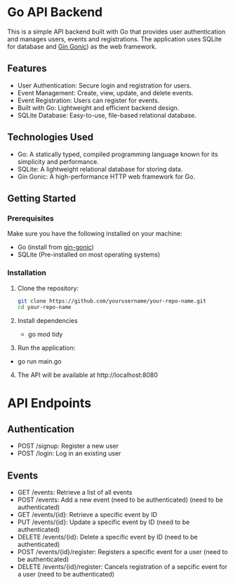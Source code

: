 # Go API Backend

This is a simple API backend built with Go that provides user authentication and manages users, events and registrations. The application uses SQLite for database and [Gin Gonic](https://gin-gonic.com/)) as the web framework.

## Features

- User Authentication: Secure login and registration for users.
- Event Management: Create, view, update, and delete events.
- Event Registration: Users can register for events.
- Built with Go: Lightweight and efficient backend design.
- SQLite Database: Easy-to-use, file-based relational database.

## Technologies Used

- Go: A statically typed, compiled programming language known for its simplicity and performance.
- SQLite: A lightweight relational database for storing data.
- Gin Gonic: A high-performance HTTP web framework for Go.

## Getting Started

### Prerequisites

Make sure you have the following installed on your machine:

- Go (install from [gin-gonic](https://gin-gonic.com/))
- SQLite (Pre-installed on most operating systems)


### Installation

1. Clone the repository:

   ```bash
   git clone https://github.com/yourusername/your-repo-name.git
   cd your-repo-name

2. Install dependencies
   - go mod tidy
    
3. Run the application:
  - go run main.go

4. The API will be available at http://localhost:8080

   

# API Endpoints

## Authentication
- POST /signup: Register a new user
- POST /login: Log in an existing user

## Events
- GET /events: Retrieve a list of all events
- POST /events: Add a new event (need to be authenticated) (need to be authenticated)
- GET /events/{id}: Retrieve a specific event by ID
- PUT /events/{id}: Update a specific event by ID (need to be authenticated)
- DELETE /events/{id}: Delete a specific event by ID (need to be authenticated)
- POST /events/{id}/register: Registers a specific event for a user (need to be authenticated)
- DELETE /events/{id}/register: Cancels registration of a sepcific event for a user (need to be authenticated)
